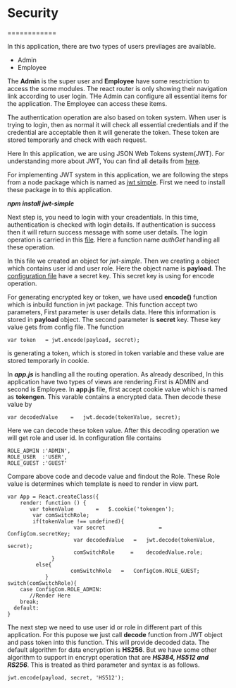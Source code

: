 # Security
============

In this application, there are two types of users previlages are available.

* Admin
* Employee
 
The **Admin** is the super user and **Employee** have some resctriction to access the some modules. The react router is only showing their navigation link according to user login. THe Admin can configure all essential items for the application. The Employee can access these items.

The authentication operation are also based on token system. When user is trying to login, then as normal it will check all essential credentials and if the credential are acceptable then it will generate the token. These token are stored temporarly and check with each request.

Here In this application, we are using JSON Web Tokens system(JWT). For understanding more about JWT, You can find all details from [here](http://jwt.io/).

For implementing JWT system in this application, we are following the steps from a node package which is named as [jwt simple](https://www.npmjs.com/package/jwt-simple). First we need to install these package in to this application. 

**_npm install jwt-simple_**

Next step is, you need to login with your creadentials. In this time, authentication is checked with login details. If authentication is success then it will return success message with some user details. The login operation is carried in this [file](https://github.com/AccelNA/timeLogs/blob/master/Web/js/RESTService/Get.js). Here a function name _authGet_ handling all these operation. 

In this file we created an object for _jwt-simple_. Then we creating a object which contains user id and user role. Here the object name is **payload**. The [configuration file](https://github.com/AccelNA/timeLogs/blob/master/Web/js/config/ConfigComp.js) have a secret key. This secret key is using for encode operation.

For generating encrypted key or token, we have used **encode()** function which is inbuild function in jwt package. This function accept two parameters, First parameter is user details data. Here this information is stored in **payload** object. The second parameter is **secret** key. These key value gets from config file. The function

    var token   = jwt.encode(payload, secret);  
is generating a token, which is stored in token variable and these value are stored temporarly in cookie.

In **_app.js_** is handling all the routing operation. As already described, In this application have two types of views are rendering.First is ADMIN and second is Employee. In **app.js** file, first accept cookie value which is named as **tokengen**. This varable contains a encrypted data. Then decode these value by 

    var decodedValue 	= 	jwt.decode(tokenValue, secret);
 Here we can decode these token value. After this decoding operation we will get role and user id. In configuration file contains 
 
    ROLE_ADMIN :'ADMIN',
    ROLE_USER  :'USER',
    ROLE_GUEST :'GUEST' 
    
Compare above code and decode value and findout the Role. These Role value is determines which template is need to render in view part. 

    var App = React.createClass({
     	render: function () { 
           var tokenValue		= 	$.cookie('tokengen');
          	var comSwitchRole;
          	if(tokenValue !== undefined){
			             var secret 			    = 	ConfigCom.secretKey; 
			             var decodedValue 	= 	jwt.decode(tokenValue, secret);
			             comSwitchRole 	   = 	decodedValue.role;
		          }	
	         else{
			            comSwitchRole 	= 	ConfigCom.ROLE_GUEST;
	            }	
    switch(comSwitchRole){
     	case ConfigCom.ROLE_ADMIN:
           //Render Here
        break;   
      default:     
    }
    
The next step we need to use user id or role in different part of this application. For this pupose we just call **decode** function from JWT object and pass token into this function. This will provide decoded data. The default algorithm for data encryption is **HS256**. But we have some other algorithm to support in encrypt operation that are _**HS384, HS512 and RS256**_. This is treated as third parameter and syntax is as follows.

    jwt.encode(payload, secret, 'HS512');
    
